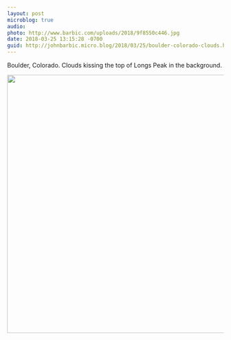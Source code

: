 ```yaml
---
layout: post
microblog: true
audio: 
photo: http://www.barbic.com/uploads/2018/9f8550c446.jpg
date: 2018-03-25 13:15:28 -0700
guid: http://johnbarbic.micro.blog/2018/03/25/boulder-colorado-clouds.html
---
```

Boulder, Colorado.  Clouds kissing the top of Longs Peak in the background.

<img src="http://www.barbic.com/uploads/2018/9f8550c446.jpg" width="600" height="599" />
